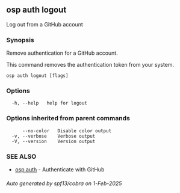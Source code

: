 ## osp auth logout

Log out from a GitHub account

### Synopsis

Remove authentication for a GitHub account.

This command removes the authentication token from your system.


```
osp auth logout [flags]
```

### Options

```
  -h, --help   help for logout
```

### Options inherited from parent commands

```
      --no-color   Disable color output
  -v, --verbose    Verbose output
  -V, --version    Version output
```

### SEE ALSO

* [osp auth](osp_auth.md)	 - Authenticate with GitHub

###### Auto generated by spf13/cobra on 1-Feb-2025
